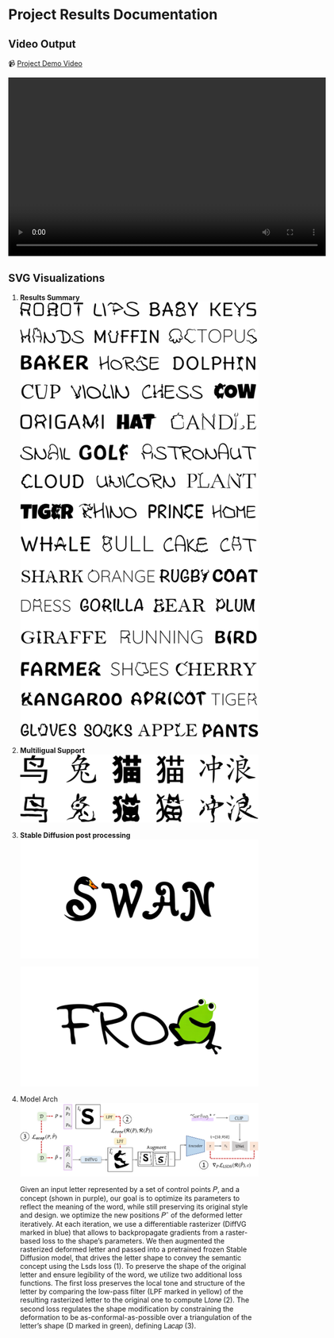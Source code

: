 # Project Results Documentation

## Video Output
📹 [Project Demo Video](./assets/all3.mp4)

<video width="640" height="360" controls>
  <source src="/assets/all3.mp4" type="video/mp4">
  Your browser does not support the video tag.
</video>

## SVG Visualizations

1. **Results Summary**  
   ![Multiple Results](./assets/many_results3.svg)

2. **Multiligual Support**  
   ![China Visualization](./assets/china.svg)

3. **Stable Diffusion post processing**
   ![SWAN Analysis](./assets/SWAN.svg)
  
   ![FROG Analysis](./assets/FROG.svg)

4. Model Arch
   ![Model Arch](./assets/model.png)

   Given an input letter represented by a set of control points 𝑃, and a concept (shown in purple), our goal is to optimize its parameters to reflect the meaning of the word, while still preserving its original style and design. we optimize the new positions 𝑃ˆ of the deformed letter iteratively. At each iteration, we use a differentiable rasterizer (DiffVG marked in blue) that allows to backpropagate gradients from a raster-based loss to the shape’s parameters. We then augmented the rasterized deformed letter and passed into a pretrained frozen Stable Diffusion model, that drives the letter shape to convey the semantic concept using the Lsds loss (1). To preserve the shape of the original letter and ensure legibility of the word, we utilize two additional loss functions. The first loss preserves the local tone and structure of the letter by comparing the low-pass filter (LPF marked in yellow) of the resulting rasterized letter to the original one to compute L𝑡𝑜𝑛𝑒 (2). The second loss regulates the shape modification by constraining the deformation to be as-conformal-as-possible over a triangulation of the letter’s shape (D marked in green), defining L𝑎𝑐𝑎𝑝 (3).